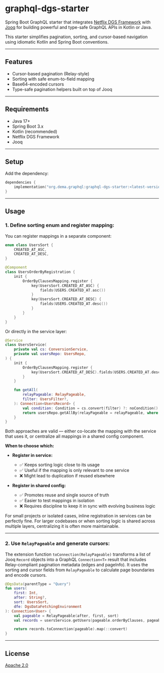 # graphql-dgs-starter

Spring Boot GraphQL starter that integrates [Netflix DGS Framework](https://netflix.github.io/dgs/)
with [Jooq](https://www.jooq.org/) for building powerful and type-safe GraphQL APIs in Kotlin or Java.

This starter simplifies pagination, sorting, and cursor-based navigation using idiomatic Kotlin and Spring Boot
conventions.

---

## Features

* Cursor-based pagination (Relay-style)
* Sorting with safe enum-to-field mapping
* Base64-encoded cursors
* Type-safe pagination helpers built on top of Jooq

---

## Requirements

* Java 17+
* Spring Boot 3.x
* Kotlin (recommended)
* Netflix DGS Framework
* Jooq

---

## Setup

Add the dependency:

```kotlin
dependencies {
    implementation("org.dema.graphql:graphql-dgs-starter:<latest-version>")
}
```

---

## Usage

### 1. Define sorting enum and register mapping:

You can register mappings in a separate component:

```kotlin
enum class UsersSort {
    CREATED_AT_ASC,
    CREATED_AT_DESC,
}

@Component
class UsersOrderByRegistration {
    init {
        OrderByClausesMapping.register {
            key(UsersSort.CREATED_AT_ASC) {
                fields(USERS.CREATED_AT.asc())
            }
            key(UsersSort.CREATED_AT_DESC) {
                fields(USERS.CREATED_AT.desc())
            }
        }
    }
}
```

Or directly in the service layer:

```kotlin
@Service
class UsersService(
    private val cs: ConversionService,
    private val usersRepo: UsersRepo,
) {
    init {
        OrderByClausesMapping.register {
            key(UsersSort.CREATED_AT_DESC).fields(USERS.CREATED_AT.desc())
        }
    }

    fun getAll(
        relayPageable: RelayPageable,
        filter: UsersFilter?,
    ): Connection<UsersRecord> {
        val condition: Condition = cs.convert(filter) ?: noCondition()
        return usersRepo.getAllBy(relayPageable = relayPageable, where = condition).toConnection(relayPageable)
    }
}
```

Both approaches are valid — either co-locate the mapping with the service that uses it, or centralize all mappings in a
shared config component.

**When to choose which:**

* **Register in service:**

    * ✅ Keeps sorting logic close to its usage
    * ✅ Useful if the mapping is only relevant to one service
    * ❌ Might lead to duplication if reused elsewhere

* **Register in shared config:**

    * ✅ Promotes reuse and single source of truth
    * ✅ Easier to test mappings in isolation
    * ❌ Requires discipline to keep it in sync with evolving business logic

For small projects or isolated cases, inline registration in services can be perfectly fine.
For larger codebases or when sorting logic is shared across multiple layers, centralizing it is often more maintainable.

---

### 2. Use `RelayPageable` and generate cursors:

The extension function `toConnection(RelayPageable)` transforms a list of Jooq `Record` objects into a GraphQL
`Connection<T>` result that includes Relay-compliant pagination metadata (edges and pageInfo).
It uses the sorting and cursor fields from `RelayPageable` to calculate page boundaries and encode cursors.

```kotlin
@DgsData(parentType = "Query")
fun users(
    first: Int,
    after: String?,
    sort: UsersSort,
    dfe: DgsDataFetchingEnvironment
): Connection<User> {
    val pageable = RelayPageable(after, first, sort)
    val records = usersService.getUsers(pageable.orderByClauses, pageable.seekValues)

    return records.toConnection(pageable).map(::convert)
}
```

---

## License

[Apache 2.0](https://www.apache.org/licenses/LICENSE-2.0)